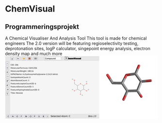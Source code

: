 # ChemVisual
## Programmeringsprojekt
A Chemical Visualiser And Analysis Tool
This tool is made for chemical engineers 
The 2.0 version will be featuring regioselectivity testing, deprotonation sites, logP calculator, singepoint energy analysis, electron density map and much more
![Screenshot](Screenshot.png)

